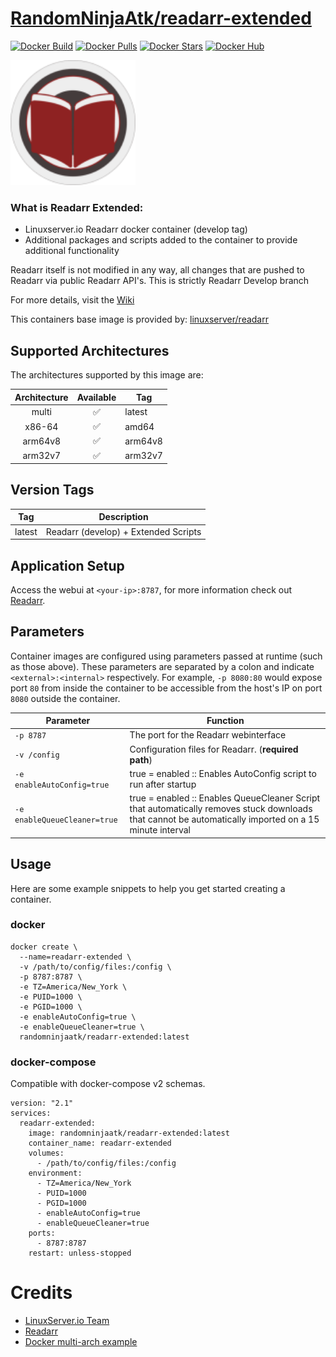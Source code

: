 # [RandomNinjaAtk/readarr-extended](https://github.com/RandomNinjaAtk/docker-readarr-extended)
[![Docker Build](https://img.shields.io/docker/cloud/automated/randomninjaatk/readarr-extended?style=flat-square)](https://hub.docker.com/r/randomninjaatk/readarr-extended)
[![Docker Pulls](https://img.shields.io/docker/pulls/randomninjaatk/readarr-extended?style=flat-square)](https://hub.docker.com/r/randomninjaatk/readarr-extended)
[![Docker Stars](https://img.shields.io/docker/stars/randomninjaatk/readarr-extended?style=flat-square)](https://hub.docker.com/r/randomninjaatk/readarr-extended)
[![Docker Hub](https://img.shields.io/badge/Open%20On-DockerHub-blue?style=flat-square)](https://hub.docker.com/r/randomninjaatk/readarr-extended)

<img src="https://raw.githubusercontent.com/RandomNinjaAtk/unraid-templates/master/randomninjaatk/img/readarr.png" width="200">


### What is Readarr Extended:

* Linuxserver.io Readarr docker container (develop tag)
* Additional packages and scripts added to the container to provide additional functionality

Readarr itself is not modified in any way, all changes that are pushed to Readarr via public Readarr API's. This is strictly Readarr Develop branch

For more details, visit the [Wiki](https://github.com/RandomNinjaAtk/docker-readarr-extended/wiki)

This containers base image is provided by: [linuxserver/readarr](https://github.com/linuxserver/docker-readarr)

## Supported Architectures

The architectures supported by this image are:

| Architecture | Available | Tag |
| :----: | :----: | ---- |
| multi | ✅ | latest |
| x86-64 | ✅ | amd64 |
| arm64v8 | ✅ | arm64v8 |
| arm32v7 | ✅ | arm32v7 |

## Version Tags

| Tag | Description |
| :----: | --- |
| latest | Readarr (develop) + Extended Scripts |

## Application Setup

Access the webui at `<your-ip>:8787`, for more information check out [Readarr](https://readarr.com/).

## Parameters

Container images are configured using parameters passed at runtime (such as those above). These parameters are separated by a colon and indicate `<external>:<internal>` respectively. For example, `-p 8080:80` would expose port `80` from inside the container to be accessible from the host's IP on port `8080` outside the container.

| Parameter | Function |
| --- | --- |
| `-p 8787` | The port for the Readarr webinterface |
| `-v /config` | Configuration files for Readarr. (<strong>required path</strong>)|
| `-e enableAutoConfig=true` | true = enabled :: Enables AutoConfig script to run after startup |
| `-e enableQueueCleaner=true` | true = enabled :: Enables QueueCleaner Script that automatically removes stuck downloads that cannot be automatically imported on a 15 minute interval |

## Usage

Here are some example snippets to help you get started creating a container.

### docker

```
docker create \
  --name=readarr-extended \
  -v /path/to/config/files:/config \
  -p 8787:8787 \
  -e TZ=America/New_York \
  -e PUID=1000 \
  -e PGID=1000 \
  -e enableAutoConfig=true \
  -e enableQueueCleaner=true \
  randomninjaatk/readarr-extended:latest
```


### docker-compose

Compatible with docker-compose v2 schemas.

```
version: "2.1"
services:
  readarr-extended:
    image: randomninjaatk/readarr-extended:latest
    container_name: readarr-extended
    volumes:
      - /path/to/config/files:/config
    environment:
      - TZ=America/New_York
      - PUID=1000
      - PGID=1000
      - enableAutoConfig=true
      - enableQueueCleaner=true
    ports:
      - 8787:8787
    restart: unless-stopped
```

# Credits
- [LinuxServer.io Team](https://github.com/linuxserver/docker-readarr)
- [Readarr](https://readarr.com/)
- [Docker multi-arch example](https://github.com/ckulka/docker-multi-arch-example)
